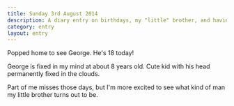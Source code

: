 ```yaml
---
title: Sunday 3rd August 2014
description: A diary entry on birthdays, my "little" brother, and having your head in the clouds
category: entry
layout: entry
---
```


Popped home to see George. He's 18 today!

George is fixed in my mind at about 8 years old. Cute kid with his head permanently fixed in the clouds.

Part of me misses those days, but I'm more excited to see what kind of man my little brother turns out to be.
